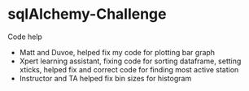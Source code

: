 # sqlAlchemy-Challenge


Code help
- Matt and Duvoe, helped fix my code for plotting bar graph
- Xpert learning assistant, fixing code for sorting dataframe, setting xticks, 
helped fix and correct code for finding most active station
- Instructor and TA helped fix bin sizes for histogram